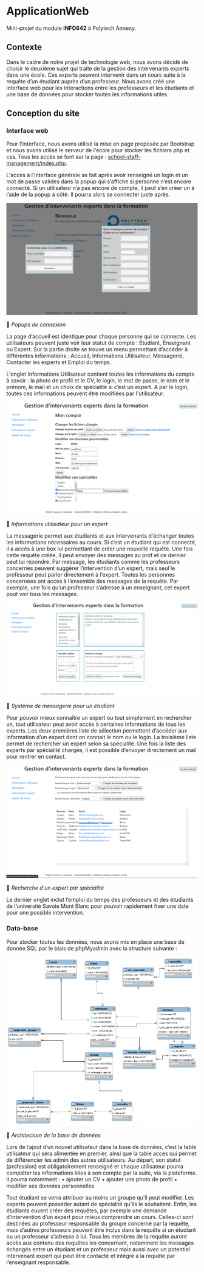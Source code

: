 
# ApplicationWeb
Mini-projet du module <b>INFO642</b> à Polytech Annecy.

#####

## Contexte
Dans le cadre de notre projet de technologie web, nous avons décidé de choisir le deuxième sujet qui traite de la gestion des intervenants experts dans une école. Ces experts peuvent intervenir dans un cours suite à la requête d’un étudiant auprès d’un professeur.
Nous avons créé une interface web pour les interactions entre les professeurs et les étudiants et une base de données pour stocker toutes les informations utiles.

## Conception du site
### Interface web

Pour l'interface, nous avons utilisé la mise en page proposée par Bootstrap et nous avons utilisé le serveur de l'école pour stocker les fichiers php et css. Tous les accès se font sur la page : <a href="http://tp-epu.univ-savoie.fr/~mathieu9/school-staff-management/index.php">school-staff-management/index.php</a>.

L'accès à l'interface générale se fait après avoir renseigné un login et un mot de passe valides dans la popup qui s’affiche si personne n’est encore connecté. Si un utilisateur n’a pas encore de compte, il peut s’en créer un à l’aide de la popup à côté. Il pourra alors se connecter juste après.

![alt text](/readme/1_popup.png "")

&#x1F53C; _Popups de connexion_


La page d’accueil est identique pour chaque personne qui se connecte. Les utilisateurs peuvent juste voir leur statut de compte : Etudiant, Enseignant ou Expert. Sur la partie droite se trouve un menu permettant d’accéder à différentes informations : Accueil, Informations Utilisateur, Messagerie, Contacter les experts et Emploi du temps. 

L'onglet Informations Utilisateur contient toutes les informations du compte à savoir : la photo de profil et le CV, le login, le mot de passe, le nom et le prénom, le mail et un choix de spécialité si c’est un expert. A par le login, toutes ces informations peuvent être modifiées par l'utilisateur. 

![alt text](/readme/2_info.png "")

&#x1F53C; _Informations utilisateur pour un expert_


La messagerie permet aux étudiants et aux intervenants d'échanger toutes les informations nécessaires au cours. Si c’est un étudiant qui est connecté, il a accès à une box lui permettant de créer une nouvelle requête. Une fois cette requête créée, il peut envoyer des messages au prof et ce dernier peut lui répondre. Par message, les étudiants comme les professeurs concernés peuvent suggérer l’intervention d’un expert, mais seul le professeur peut parler directement à l’expert. Toutes les personnes concernées ont accès à l’ensemble des messages de la requête. Par exemple, une fois qu’un professeur s’adresse à un enseignant, cet expert pout voir tous les messages.

![alt text](/readme/3_message.png "")

&#x1F53C; _Système de messagerie pour un étudiant_


Pour pouvoir mieux connaître un expert ou tout simplement en rechercher un, tout utilisateur peut avoir accès à certaines informations de tous les experts. Les deux premières liste de sélection permettent d’accéder aux information d’un expert dont on connait le nom ou le login. La troisième liste permet de rechercher un expert selon sa spécialité. Une fois la liste des experts par spécialité chargée, il est possible d’envoyer directement un mail pour rentrer en contact.

![alt text](/readme/4_expert.png "")

&#x1F53C; _Recherche d'un expert par spécialité_


Le dernier onglet inclut l’emploi du temps des professeurs et des étudiants de l’université Savoie Mont Blanc pour pouvoir rapidement fixer une date pour une possible intervention.  


### Data-base

Pour stocker toutes les données, nous avons mis en place une base de donnée SQL par le biais de phpMyadmin avec la structure suivante :

![alt text](/readme/5_db.png "")

&#x1F53C; _Architecture de la base de données_ 


Lors de l’ajout d’un nouvel utilisateur dans la base de données, c’est la table utilisateur qui sera alimentée en premier, ainsi que la table acces qui permet de différencier les admin des autres utilisateurs. Au départ, son statut (profession) est obligatoirement renseigné et chaque utilisateur pourra compléter les informations liées à son compte par la suite, via la plateforme. Il pourra notamment :
•	ajouter un CV
•	ajouter une photo de profil
•	modifier ses données personnelles

Tout étudiant se verra attribuer au moins un groupe qu’il peut modifier. Les experts peuvent posséder autant de spécialité qu’ils le souhaitent. Enfin, les étudiants euvent créer des requêtes, par exemple une demande d’intervention d’un expert pour mieux comprendre un cours. Celles-ci sont destinées au professeur responsable du groupe concerné par la requête, mais d’autres professeurs peuvent être inclus dans la requête si un étudiant ou un professeur s’adresse à lui. Tous les membres de la requête auront accès aux contenu des requêtes les concernant, notamment les messages échangés entre un étudiant et un professeur mais aussi avec un potentiel intervenant expert qui peut être contacté et intégré à la requête par l’enseignant responsable.
